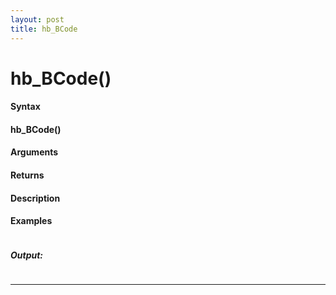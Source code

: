 ```yaml
---
layout: post
title: hb_BCode
---
```


# hb_BCode()


#### Syntax

#### hb_BCode()

#### Arguments

#### Returns

#### Description

#### Examples

```

```

##### Output:

```

```

---